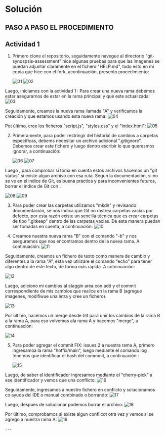 # Solución



## PASO A PASO EL PROCEDIMIENTO


## Actividad 1

1. Primero clone el repositorio, seguidamente navegue al directorio "git-synospsis-assessment" hice algunas pruebas para que las imagenes se puedan adjuntar claramente en el fichero "HELP.md", todo esto en mi copia que hice con el fork, acontinuación, presento procedimiento:

    ![01](./images/01.png)
    ![02](./images/02.png)

Luego, iniciamos con la actividad 1 : 
Para crear una nueva rama debemos estar asegurarnos de estar en la rama principal y que este actualizada:
    ![03](./images/03.png)

Seguidamente, creamos la nueva rama llamada "A"  y verificamos la creación y que estamos usando esta nueva rama:
    ![04](./images/04.png)

Pot último, cree los ficheros "script.js", "styles.css" y el "index.html":
    ![05](./images/05.png)

2. Primeramente, para poder restringir del historial de cambios a carpetas especificas, debems necesitar un archivo adicional ".gitignore". Debemos crear este fichero y luego dentro escribir lo que queresmos ignorar, a continuación:

    ![06](./images/06.png)
    ![07](./images/07.png)

Luego , para comprobar si toma en cuenta estos archivos hacemos un "git status" si existe algun archivo con esa ruta. Segun la documentación, si no se ve en el indice de Git, es buena practica y para inconvenientes futuros, borrar el indice de Git con : 

   ![08](./images/08.png)
   ![09](./images/09.png)

3. Para poder crear las carpetas utilizamos "mkdir" y revisando documentación, se nos indica que Git no rastrea carpetas vacias por defecto, por esta razón existe un sencilla técnica que es crear carpetas de tipo  ".gitkeep" dentro de las carpetas vacias. De esta manera puedan ser tomadas en cuenta, a continuación: 
    ![10](./images/10.png)

4. Creamos nuestra nueva rama "B"  con el comando "-b" y nos aseguramos que nos encontramos dentro de la nueva rama. A continuación:
  ![11](./images/11.png)

Seguidamente, creamos un fichero de texto como manera de cambio y diferentes a la rama "A", esta vez utilizare el comando "echo" para tener algo dentro de este texto, de forma más rápida. A cotninuación:

   ![12](./images/12.png)

Luego, adiciono mi cambios al staggin area con add y el commit correspondiente de mis cambios  que realice en la rama B (agregue imagenes, modifiwue una letra y cree un fichero). 

   ![13](./images/13.png)

Por último, hacemos un merge desde Git para unir los cambios de la rama B a la rama A, para eso volvemos ala rama A y hacemos "merge", a continuación: 

   ![14](./images/14.png)

5. Para poder agregar el commit FIX: issues 2 a nuestra rama A, primero ingresamoa la rama "hotfix/main", luego  mediante el comando log tenemos que identificar el hash del commmit, a continuación : 

    ![15](./images/15.png)

Luego, de saber el identificador ingresamos mediante el "cherry-pick" a ese identificador y vemos que una conflicto: 
    ![16](./images/16.png)

Seguidamente, ingresamos a nuestro fichero en conflicto y solucionamos co ayuda del IDE o manual combinado o borrando: 
    ![17](./images/17.png)


Luego, despues de solucionar podemos borrar el archivo: 
    ![18](./images/18.png)

Por último, comprobamos si existe algun conflicot otra vez y vemos si se agrego a nuestra rama A: 
    ![19](./images/19.png)





    ...
